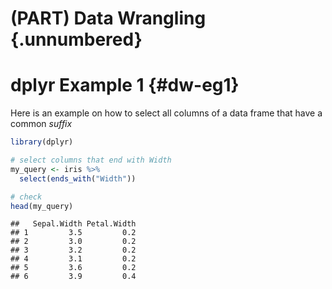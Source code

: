 # (PART) Data Wrangling {.unnumbered}

# dplyr Example 1 {#dw-eg1}

Here is an example on how to select all columns of a data frame that have a common *suffix* 

```r
library(dplyr)

# select columns that end with Width
my_query <- iris %>%
  select(ends_with("Width"))

# check
head(my_query)
```

```
##   Sepal.Width Petal.Width
## 1         3.5         0.2
## 2         3.0         0.2
## 3         3.2         0.2
## 4         3.1         0.2
## 5         3.6         0.2
## 6         3.9         0.4
```
